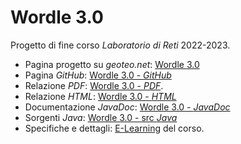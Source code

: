 # Wordle 3.0

Progetto di fine corso *Laboratorio di Reti* 2022-2023.

- Pagina progetto su *geoteo.net*: [Wordle 3.0](https://www.geoteo.net/wordle)
- Pagina *GitHub*: [Wordle 3.0 - *GitHub*](https://github.com/matteogiorgi/wordle/tree/master)
- Relazione *PDF*: [Wordle 3.0 - *PDF*](https://www.geoteo.net/wordle/relazione/relazione.pdf).
- Relazione *HTML*: [Wordle 3.0 - *HTML*](https://www.geoteo.net/wordle/relazione/notes/relazione.html)
- Documentazione *JavaDoc*: [Wordle 3.0 - *JavaDoc*](https://www.geoteo.net/wordle/doc/allclasses-index.html)
- Sorgenti *Java*: [Wordle 3.0 - src *Java*](https://github.com/matteogiorgi/wordle/tree/master/src)
- Specifiche e dettagli: [E-Learning](https://elearning.di.unipi.it/mod/assign/view.php?id=15600) del corso.
